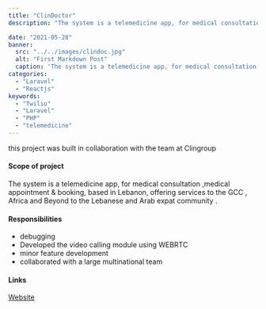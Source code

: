 ```yaml
---
title: "ClinDoctor"
description: "The system is a telemedicine app, for medical consultation ,medical appointment & booking"

date: "2021-05-28"
banner:
  src: "../../images/clindoc.jpg"
  alt: "First Markdown Post"
  caption: 'The system is a telemedicine app, for medical consultation ,medical appointment & booking'
categories:
  - "Laravel"
  - "Reactjs"
keywords:
  - "Twilio"
  - "Laravel"
  - "PHP"
  - "telemedicine"
---
```


this project was built in collaboration with the team at Clingroup
#### Scope of project

The system is a telemedicine app, for medical consultation ,medical appointment & booking, based in Lebanon, offering services to the GCC , Africa and Beyond to the Lebanese and Arab expat community .

#### Responsibilities 
- debugging
- Developed the video calling module using WEBRTC 
- minor feature development
- collaborated with a large multinational team

#### Links
<u><a href="https://clindoctor.net/">Website</a></u>


